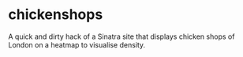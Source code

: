 chickenshops
============

A quick and dirty hack of a Sinatra site that displays chicken shops of London on a heatmap to visualise density.